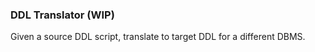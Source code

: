 <h3>DDL Translator (WIP)</h3>

Given a source DDL script, translate to target DDL for a different DBMS.
